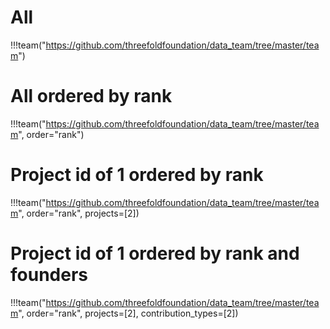 # All
!!!team("https://github.com/threefoldfoundation/data_team/tree/master/team")

# All ordered by rank
!!!team("https://github.com/threefoldfoundation/data_team/tree/master/team", order="rank")

# Project id of 1 ordered by rank
!!!team("https://github.com/threefoldfoundation/data_team/tree/master/team", order="rank", projects=[2])

# Project id of 1 ordered by rank and founders
!!!team("https://github.com/threefoldfoundation/data_team/tree/master/team", order="rank", projects=[2], contribution_types=[2])

